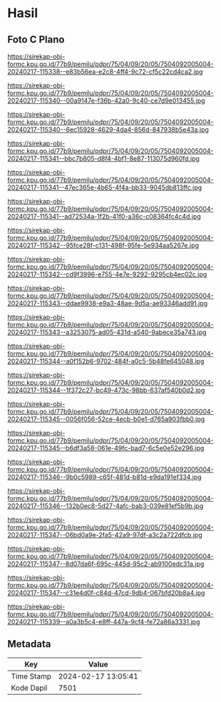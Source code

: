 # Hasil

## Foto C Plano

https://sirekap-obj-formc.kpu.go.id/77b9/pemilu/pdpr/75/04/09/20/05/7504092005004-20240217-115338--e83b56ea-e2c8-4ff4-9c72-cf5c22cd4ca2.jpg

https://sirekap-obj-formc.kpu.go.id/77b9/pemilu/pdpr/75/04/09/20/05/7504092005004-20240217-115340--00a9147e-f36b-42a0-9c40-ce7d9e013455.jpg

https://sirekap-obj-formc.kpu.go.id/77b9/pemilu/pdpr/75/04/09/20/05/7504092005004-20240217-115340--6ec15928-4629-4da4-856d-847938b5e43a.jpg

https://sirekap-obj-formc.kpu.go.id/77b9/pemilu/pdpr/75/04/09/20/05/7504092005004-20240217-115341--bbc7b805-d8f4-4bf1-8e87-113075d960fd.jpg

https://sirekap-obj-formc.kpu.go.id/77b9/pemilu/pdpr/75/04/09/20/05/7504092005004-20240217-115341--47ec365e-4b65-4f4a-bb33-9045db813ffc.jpg

https://sirekap-obj-formc.kpu.go.id/77b9/pemilu/pdpr/75/04/09/20/05/7504092005004-20240217-115341--ad72534a-1f2b-41f0-a36c-c08364fc4c4d.jpg

https://sirekap-obj-formc.kpu.go.id/77b9/pemilu/pdpr/75/04/09/20/05/7504092005004-20240217-115342--95fce28f-c131-498f-95fe-5e934aa5267e.jpg

https://sirekap-obj-formc.kpu.go.id/77b9/pemilu/pdpr/75/04/09/20/05/7504092005004-20240217-115342--cd9f3996-e755-4e7e-9292-9295cb4ec02c.jpg

https://sirekap-obj-formc.kpu.go.id/77b9/pemilu/pdpr/75/04/09/20/05/7504092005004-20240217-115343--ddae9938-e9a3-48ae-9d5a-ae93346add91.jpg

https://sirekap-obj-formc.kpu.go.id/77b9/pemilu/pdpr/75/04/09/20/05/7504092005004-20240217-115343--a3253075-ad05-431d-a540-9abece35a743.jpg

https://sirekap-obj-formc.kpu.go.id/77b9/pemilu/pdpr/75/04/09/20/05/7504092005004-20240217-115344--a0f152b6-9702-484f-a0c5-5b48fe645048.jpg

https://sirekap-obj-formc.kpu.go.id/77b9/pemilu/pdpr/75/04/09/20/05/7504092005004-20240217-115344--1f372c27-bc49-473c-98bb-637af540b0d2.jpg

https://sirekap-obj-formc.kpu.go.id/77b9/pemilu/pdpr/75/04/09/20/05/7504092005004-20240217-115345--0056f056-52ce-4ecb-b0e1-d765a903fbb0.jpg

https://sirekap-obj-formc.kpu.go.id/77b9/pemilu/pdpr/75/04/09/20/05/7504092005004-20240217-115345--b6df3a58-061e-49fc-bad7-6c5e0e52e296.jpg

https://sirekap-obj-formc.kpu.go.id/77b9/pemilu/pdpr/75/04/09/20/05/7504092005004-20240217-115346--9b0c5989-c65f-481d-b81d-e9da191ef334.jpg

https://sirekap-obj-formc.kpu.go.id/77b9/pemilu/pdpr/75/04/09/20/05/7504092005004-20240217-115346--132b0ec8-5d27-4afc-bab3-039e81ef5b9b.jpg

https://sirekap-obj-formc.kpu.go.id/77b9/pemilu/pdpr/75/04/09/20/05/7504092005004-20240217-115347--06bd0a9e-2fa5-42a9-97df-a3c2a722dfcb.jpg

https://sirekap-obj-formc.kpu.go.id/77b9/pemilu/pdpr/75/04/09/20/05/7504092005004-20240217-115347--8d07da6f-695c-445d-95c2-ab9100edc31a.jpg

https://sirekap-obj-formc.kpu.go.id/77b9/pemilu/pdpr/75/04/09/20/05/7504092005004-20240217-115347--c31e4d0f-c84d-47cd-9db4-067bfd20b8a4.jpg

https://sirekap-obj-formc.kpu.go.id/77b9/pemilu/pdpr/75/04/09/20/05/7504092005004-20240217-115339--a0a3b5c4-e8ff-447a-9cf4-fe72a86a3331.jpg


## Metadata

| Key        | Value               |
| ---------- | ------------------- |
| Time Stamp | 2024-02-17 13:05:41 |
| Kode Dapil | 7501                |



